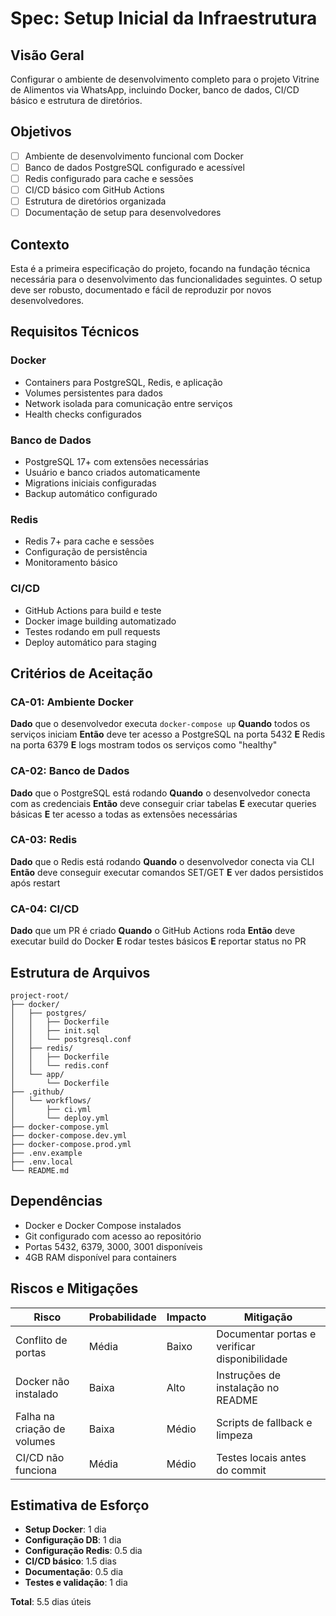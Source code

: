 # Spec: Setup Inicial da Infraestrutura

## Visão Geral

Configurar o ambiente de desenvolvimento completo para o projeto Vitrine de Alimentos via WhatsApp, incluindo Docker, banco de dados, CI/CD básico e estrutura de diretórios.

## Objetivos

- [ ] Ambiente de desenvolvimento funcional com Docker
- [ ] Banco de dados PostgreSQL configurado e acessível
- [ ] Redis configurado para cache e sessões
- [ ] CI/CD básico com GitHub Actions
- [ ] Estrutura de diretórios organizada
- [ ] Documentação de setup para desenvolvedores

## Contexto

Esta é a primeira especificação do projeto, focando na fundação técnica necessária para o desenvolvimento das funcionalidades seguintes. O setup deve ser robusto, documentado e fácil de reproduzir por novos desenvolvedores.

## Requisitos Técnicos

### Docker
- Containers para PostgreSQL, Redis, e aplicação
- Volumes persistentes para dados
- Network isolada para comunicação entre serviços
- Health checks configurados

### Banco de Dados
- PostgreSQL 17+ com extensões necessárias
- Usuário e banco criados automaticamente
- Migrations iniciais configuradas
- Backup automático configurado

### Redis
- Redis 7+ para cache e sessões
- Configuração de persistência
- Monitoramento básico

### CI/CD
- GitHub Actions para build e teste
- Docker image building automatizado
- Testes rodando em pull requests
- Deploy automático para staging

## Critérios de Aceitação

### CA-01: Ambiente Docker
**Dado** que o desenvolvedor executa `docker-compose up`
**Quando** todos os serviços iniciam
**Então** deve ter acesso a PostgreSQL na porta 5432
**E** Redis na porta 6379
**E** logs mostram todos os serviços como "healthy"

### CA-02: Banco de Dados
**Dado** que o PostgreSQL está rodando
**Quando** o desenvolvedor conecta com as credenciais
**Então** deve conseguir criar tabelas
**E** executar queries básicas
**E** ter acesso a todas as extensões necessárias

### CA-03: Redis
**Dado** que o Redis está rodando
**Quando** o desenvolvedor conecta via CLI
**Então** deve conseguir executar comandos SET/GET
**E** ver dados persistidos após restart

### CA-04: CI/CD
**Dado** que um PR é criado
**Quando** o GitHub Actions roda
**Então** deve executar build do Docker
**E** rodar testes básicos
**E** reportar status no PR

## Estrutura de Arquivos

```
project-root/
├── docker/
│   ├── postgres/
│   │   ├── Dockerfile
│   │   ├── init.sql
│   │   └── postgresql.conf
│   ├── redis/
│   │   ├── Dockerfile
│   │   └── redis.conf
│   └── app/
│       └── Dockerfile
├── .github/
│   └── workflows/
│       ├── ci.yml
│       └── deploy.yml
├── docker-compose.yml
├── docker-compose.dev.yml
├── docker-compose.prod.yml
├── .env.example
├── .env.local
└── README.md
```

## Dependências

- Docker e Docker Compose instalados
- Git configurado com acesso ao repositório
- Portas 5432, 6379, 3000, 3001 disponíveis
- 4GB RAM disponível para containers

## Riscos e Mitigações

| Risco | Probabilidade | Impacto | Mitigação |
|-------|---------------|---------|-----------|
| Conflito de portas | Média | Baixo | Documentar portas e verificar disponibilidade |
| Docker não instalado | Baixa | Alto | Instruções de instalação no README |
| Falha na criação de volumes | Baixa | Médio | Scripts de fallback e limpeza |
| CI/CD não funciona | Média | Médio | Testes locais antes do commit |

## Estimativa de Esforço

- **Setup Docker**: 1 dia
- **Configuração DB**: 1 dia  
- **Configuração Redis**: 0.5 dia
- **CI/CD básico**: 1.5 dias
- **Documentação**: 0.5 dia
- **Testes e validação**: 1 dia

**Total**: 5.5 dias úteis
